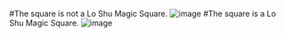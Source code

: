 #The square is not a Lo Shu Magic Square.
![image](https://user-images.githubusercontent.com/83244882/221413167-9f2da845-5e8a-470c-8e5c-5c443a035389.png)
#The square is a Lo Shu Magic Square.
![image](https://user-images.githubusercontent.com/83244882/221413251-e3d1703d-fe02-41c5-b398-958e14463f58.png)
